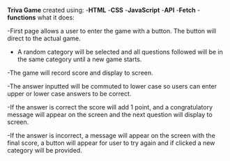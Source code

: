 **Triva Game**
created using: -**HTML** -**CSS** -**JavaScript** -**API** -**Fetch** -**functions**
what it does:

-First page allows a user to enter the game with a button. The button will direct to the actual game.

- A random category will be selected and all questions followed will be in the same category until a new game starts.

-The game will record score and display to screen.

-The answer inputted will be commuted to lower case so users can enter upper or lower case answers to be correct.

-If the answer is correct the score will add 1 point, and a congratulatory message will appear on the screen and the next question will display to screen.

-If the answer is incorrect, a message will appear on the screen with the final score, a button will appear for user to try again and if clicked a new category will be provided.
